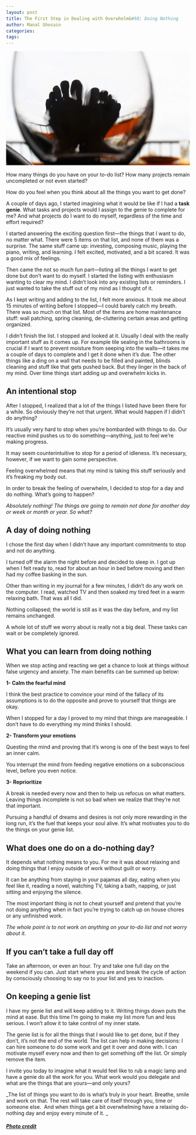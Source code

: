 ```yaml
---
layout: post
title: The First Step in Dealing with Overwhelm&#58; Doing Nothing
author: Manal Ghosain
categories:
tags:
---
```


![Put your feet up and do nothing](/images/do-nothing.jpg)

How many things do you have on your to-do list? How many projects remain uncompleted or not even started? 

How do you feel when you think about all the things you want to get done? 

A couple of days ago, I started imagining what it would be like if I had a **task genie**. What tasks and projects would I assign to the genie to complete for me? And what projects do I want to do myself, regardless of the time and effort required? 

I started answering the exciting question first—the things that I want to do, no matter what. There were 5 items on that list, and none of them was a surprise. The same stuff came up: investing, composing music, playing the piano, writing, and learning. I felt excited, motivated, and a bit scared. It was a good mix of feelings.

Then came the not so much fun part—listing all the things I want to get done but don’t want to do myself. I started the listing with enthusiasm wanting to clear my mind. I didn’t look into any existing lists or reminders. I just wanted to take the stuff out of my mind as I thought of it. 

As I kept writing and adding to the list, I felt more anxious. It took me about 15 minutes of writing before I stopped—I could barely catch my breath. There was so much on that list. Most of the items are home maintenance stuff: wall patching, spring cleaning, de-cluttering certain areas and getting organized. 

I didn’t finish the list. I stopped and looked at it. Usually I deal with the really important stuff as it comes up. For example tile sealing in the bathrooms is crucial if I want to prevent moisture from seeping into the walls—it takes me a couple of days to complete and I get it done when it’s due. The other things like a ding on a wall that needs to be filled and painted, blinds cleaning and stuff like that gets pushed back. But they linger in the back of my mind. Over time things start adding up and overwhelm kicks in. 

## An intentional stop

After I stopped, I realized that a lot of the things I listed have been there for a while. So obviously they’re not that urgent. What would happen if I didn’t do anything?

It’s usually very hard to stop when you’re bombarded with things to do. Our reactive mind pushes us to do something—anything, just to feel we’re making progress.

It may seem counterintuitive to stop for a period of idleness. It’s necessary, however, if we want to gain some perspective.

Feeling overwhelmed means that my mind is taking this stuff seriously and it’s freaking my body out.

In order to break the feeling of overwhelm, I decided to stop for a day and do nothing. What’s going to happen?

_Absolutely nothing! The things are going to remain not done for another day or week or month or year. So what?_

## A day of doing nothing

I chose the first day when I didn’t have any important commitments to stop and not do anything.

I turned off the alarm the night before and decided to sleep in. I got up when I felt ready to, read for about an hour in bed before moving and then had my coffee basking in the sun.

Other than writing in my journal for a few minutes, I didn’t do any work on the computer. I read, watched TV and then soaked my tired feet in a warm relaxing bath. That was all I did.

Nothing collapsed; the world is still as it was the day before, and my list remains unchanged.

A whole lot of stuff we worry about is really not a big deal. These tasks can wait or be completely ignored.

## What you can learn from doing nothing

When we stop acting and reacting we get a chance to look at things without false urgency and anxiety. The main benefits can be summed up below: 

**1- Calm the fearful mind** 

I think the best practice to convince your mind of the fallacy of its assumptions is to do the opposite and prove to yourself that things are okay. 

When I stopped for a day I proved to my mind that things are manageable. I don’t have to do everything my mind thinks I should. 

**2- Transform your emotions** 

Questing the mind and proving that it’s wrong is one of the best ways to feel an inner calm. 

You interrupt the mind from feeding negative emotions on a subconscious level, before you even notice. 

**3- Reprioritize** 

A break is needed every now and then to help us refocus on what matters. Leaving things incomplete is not so bad when we realize that they’re not that important. 

Pursuing a handful of dreams and desires is not only more rewarding in the long run, it’s the fuel that keeps your soul alive. It’s what motivates you to do the things on your genie list. 

## What does one do on a do-nothing day?

It depends what nothing means to you. For me it was about relaxing and doing things that I enjoy outside of work without guilt or worry.

It can be anything from staying in your pajamas all day, eating when you feel like it, reading a novel, watching TV, taking a bath, napping, or just sitting and enjoying the silence.

The most important thing is not to cheat yourself and pretend that you’re not doing anything when in fact you’re trying to catch up on house chores or any unfinished work.

_The whole point is to not work on anything on your to-do list and not worry about it._

## If you can’t take a full day off

Take an afternoon, or even an hour. Try and take one full day on the weekend if you can. Just start where you are and break the cycle of action by consciously choosing to say no to your list and yes to inaction. 

## On keeping a genie list

I have my genie list and will keep adding to it. Writing things down puts the mind at ease. But this time I’m going to make my list more fun and less serious. I  won’t allow it to take control of my inner state.

The genie list is for all the things that I would like to get done, but if they don’t, it’s not the end of the world. The list can help in making decisions: I can hire someone to do some work and get it over and done with. I can motivate myself every now and then to get something off the list. Or simply remove the item.

I invite you today to imagine what it would feel like to rub a magic lamp and have a genie do all the work for you. What work would you delegate and what are the things that are yours—and only yours?

_The list of things you want to do is what’s truly in your heart. Breathe, smile and work on that. The rest will take care of itself through you, time or someone else.  And when things get a bit overwhelming have a relaxing do-nothing day and enjoy every minute of it. _ 


##### [Photo credit](http://www.flickr.com/photos/jenny-pics/2801545665/)